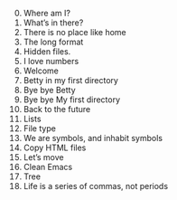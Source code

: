 0. Where am I?
1. What’s in there?
 2. There is no place like home 
3. The long format 
4. Hidden files. 
5. I love numbers 
6. Welcome 
7. Betty in my first directory 
8. Bye bye Betty 
9. Bye bye My first directory 
10. Back to the future 
11. Lists 
12. File type
13. We are symbols, and inhabit symbols
14. Copy HTML files
15. Let’s move
16. Clean Emacs
17. Tree
18. Life is a series of commas, not periods    
